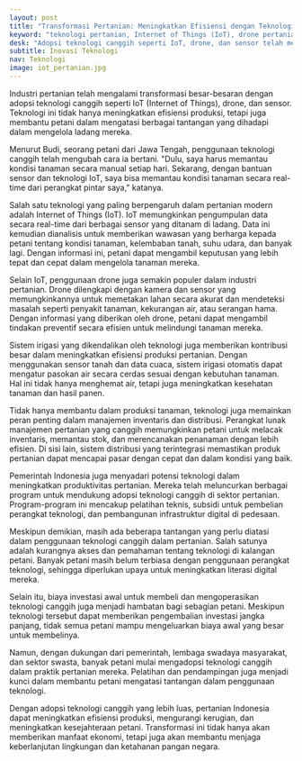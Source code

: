 ```yaml
---
layout: post
title: "Transformasi Pertanian: Meningkatkan Efisiensi dengan Teknologi Canggih"
keyword: "teknologi pertanian, Internet of Things (IoT), drone pertanian, efisiensi produksi pertanian"
desk: "Adopsi teknologi canggih seperti IoT, drone, dan sensor telah mengubah wajah pertanian modern, meningkatkan efisiensi produksi dan membantu petani mengatasi tantangan dalam mengelola ladang mereka"
subtitle: Inovasi Teknologi
nav: Teknologi
image: iot_pertanian.jpg
---
```


Industri pertanian telah mengalami transformasi besar-besaran dengan adopsi teknologi canggih seperti IoT (Internet of Things), drone, dan sensor. Teknologi ini tidak hanya meningkatkan efisiensi produksi, tetapi juga membantu petani dalam mengatasi berbagai tantangan yang dihadapi dalam mengelola ladang mereka.

Menurut Budi, seorang petani dari Jawa Tengah, penggunaan teknologi canggih telah mengubah cara ia bertani. "Dulu, saya harus memantau kondisi tanaman secara manual setiap hari. Sekarang, dengan bantuan sensor dan teknologi IoT, saya bisa memantau kondisi tanaman secara real-time dari perangkat pintar saya," katanya.

Salah satu teknologi yang paling berpengaruh dalam pertanian modern adalah Internet of Things (IoT). IoT memungkinkan pengumpulan data secara real-time dari berbagai sensor yang ditanam di ladang. Data ini kemudian dianalisis untuk memberikan wawasan yang berharga kepada petani tentang kondisi tanaman, kelembaban tanah, suhu udara, dan banyak lagi. Dengan informasi ini, petani dapat mengambil keputusan yang lebih tepat dan cepat dalam mengelola tanaman mereka.

Selain IoT, penggunaan drone juga semakin populer dalam industri pertanian. Drone dilengkapi dengan kamera dan sensor yang memungkinkannya untuk memetakan lahan secara akurat dan mendeteksi masalah seperti penyakit tanaman, kekurangan air, atau serangan hama. Dengan informasi yang diberikan oleh drone, petani dapat mengambil tindakan preventif secara efisien untuk melindungi tanaman mereka.

Sistem irigasi yang dikendalikan oleh teknologi juga memberikan kontribusi besar dalam meningkatkan efisiensi produksi pertanian. Dengan menggunakan sensor tanah dan data cuaca, sistem irigasi otomatis dapat mengatur pasokan air secara cerdas sesuai dengan kebutuhan tanaman. Hal ini tidak hanya menghemat air, tetapi juga meningkatkan kesehatan tanaman dan hasil panen.

Tidak hanya membantu dalam produksi tanaman, teknologi juga memainkan peran penting dalam manajemen inventaris dan distribusi. Perangkat lunak manajemen pertanian yang canggih memungkinkan petani untuk melacak inventaris, memantau stok, dan merencanakan penanaman dengan lebih efisien. Di sisi lain, sistem distribusi yang terintegrasi memastikan produk pertanian dapat mencapai pasar dengan cepat dan dalam kondisi yang baik.

Pemerintah Indonesia juga menyadari potensi teknologi dalam meningkatkan produktivitas pertanian. Mereka telah meluncurkan berbagai program untuk mendukung adopsi teknologi canggih di sektor pertanian. Program-program ini mencakup pelatihan teknis, subsidi untuk pembelian perangkat teknologi, dan pembangunan infrastruktur digital di pedesaan.

Meskipun demikian, masih ada beberapa tantangan yang perlu diatasi dalam penggunaan teknologi canggih dalam pertanian. Salah satunya adalah kurangnya akses dan pemahaman tentang teknologi di kalangan petani. Banyak petani masih belum terbiasa dengan penggunaan perangkat teknologi, sehingga diperlukan upaya untuk meningkatkan literasi digital mereka.

Selain itu, biaya investasi awal untuk membeli dan mengoperasikan teknologi canggih juga menjadi hambatan bagi sebagian petani. Meskipun teknologi tersebut dapat memberikan pengembalian investasi jangka panjang, tidak semua petani mampu mengeluarkan biaya awal yang besar untuk membelinya.

Namun, dengan dukungan dari pemerintah, lembaga swadaya masyarakat, dan sektor swasta, banyak petani mulai mengadopsi teknologi canggih dalam praktik pertanian mereka. Pelatihan dan pendampingan juga menjadi kunci dalam membantu petani mengatasi tantangan dalam penggunaan teknologi.

Dengan adopsi teknologi canggih yang lebih luas, pertanian Indonesia dapat meningkatkan efisiensi produksi, mengurangi kerugian, dan meningkatkan kesejahteraan petani. Transformasi ini tidak hanya akan memberikan manfaat ekonomi, tetapi juga akan membantu menjaga keberlanjutan lingkungan dan ketahanan pangan negara.
